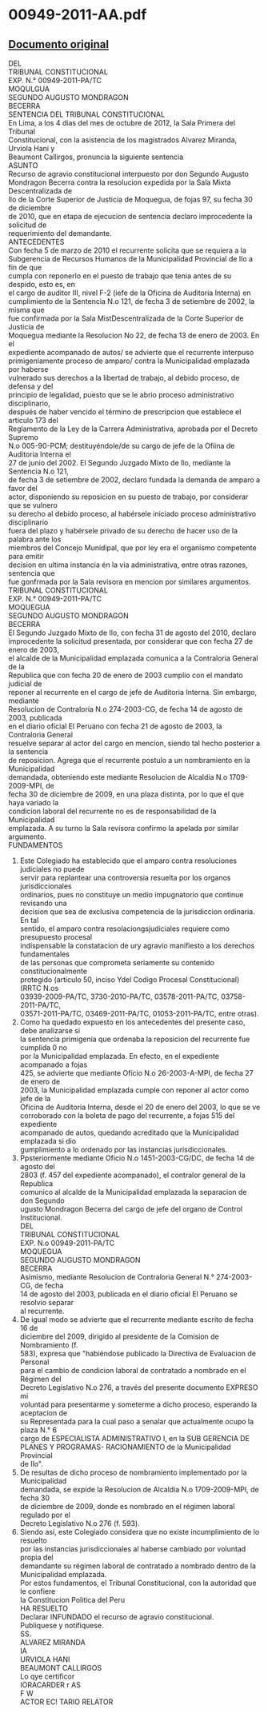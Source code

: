 
00949-2011-AA.pdf
=================
  
[Documento original](https://tc.gob.pe/jurisprudencia/2012/00949-2011-AA.pdf)  
---  
DEL  
TRIBUNAL CONSTITUCIONAL  
EXP. N.° 00949-2011-PA/TC  
MOQULGUA  
SEGUNDO AUGUSTO MONDRAGON  
BECERRA  
SENTENCIA DEL TRIBUNAL CONSTITUCIONAL  
En Lima, a los 4 dias del mes de octubre de 2012, la Sala Primera del Tribunal  
Constitucional, con la asistencia de los magistrados Alvarez Miranda, Urviola Hani y  
Beaumont Callirgos, pronuncia la siguiente sentencia  
ASUNTO  
Recurso de agravio constitucional interpuesto por don Segundo Augusto  
Mondragon Becerra contra la resolucion expedida por la Sala Mixta Descentralizada de  
Ilo de la Corte Superior de Justicia de Moquegua, de fojas 97, su fecha 30 de diciembre  
de 2010, que en etapa de ejecucion de sentencia declaro improcedente la solicitud de  
requerimiento del demandante.  
ANTECEDENTES  
Con fecha 5 de marzo de 2010 el recurrente solicita que se requiera a la  
Subgerencia de Recursos Humanos de la Municipalidad Provincial de Ilo a fin de que  
cumpla con reponerlo en el puesto de trabajo que tenia antes de su despido, esto es, en  
el cargo de auditor III, nivel F-2 (iefe de la Oficina de Auditoria Interna) en  
cumplimiento de la Sentencia N.o 121, de fecha 3 de setiembre de 2002, la misma que  
fue confirmada por la Sala MistDescentralizada de la Corte Superior de Justicia de  
Moquegua mediante la Resolucion No 22, de fecha 13 de enero de 2003. En el  
expediente acompanado de autos/ se advierte que el recurrente interpuso  
primigeniamente proceso de amparo/ contra la Municipalidad emplazada por haberse  
vulnerado sus derechos a la libertad de trabajo, al debido proceso, de defensa y del  
principio de legalidad, puesto que se le abrio proceso administrativo disciplinario,  
después de haber vencido el término de prescripcion que establece el articulo 173 del  
Reglamento de la Ley de la Carrera Administrativa, aprobada por el Decreto Supremo  
N.o 005-90-PCM; destituyéndole/de su cargo de jefe de la Ofiina de Auditoria Interna el  
27 de junio del 2002. El Segundo Juzgado Mixto de llo, mediante la Sentencia N.o 121,  
de fecha 3 de setiembre de 2002, declaro fundada la demanda de amparo a favor del  
actor, disponiendo su reposicion en su puesto de trabajo, por considerar que se vulnero  
su derecho al debido proceso, al habérsele iniciado proceso administrativo disciplinario  
fuera del plazo y habérsele privado de su derecho de hacer uso de la palabra ante los  
miembros del Concejo Munidipal, que por ley era el organismo competente para emitir  
decision en ultima instancia én la via administrativa, entre otras razones, sentencia que  
fue gonfrmada por la Sala revisora en mencion por similares argumentos.  
TRIBUNAL CONSTITUCIONAL  
EXP. N.° 00949-2011-PA/TC  
MOQUEGUA  
SEGUNDO AUGUSTO MONDRAGON  
BECERRA  
El Segundo Juzgado Mixto de Ilo, con fecha 31 de agosto del 2010, declaro  
improcedente la solicitud presentada, por considerar que con fecha 27 de enero de 2003,  
el alcalde de la Municipalidad emplazada comunica a la Contraloria General de la  
Republica que con fecha 20 de enero de 2003 cumplio con el mandato judicial de  
reponer al recurrente en el cargo de jefe de Auditoria Interna. Sin embargo, mediante  
Resolucion de Contraloria N.o 274-2003-CG, de fecha 14 de agosto de 2003, publicada  
en el diario oficial El Peruano con fecha 21 de agosto de 2003, la Contraloria General  
resuelve separar al actor del cargo en mencion, siendo tal hecho posterior a la sentencia  
de reposicion. Agrega que el recurrente postulo a un nombramiento en la Municipalidad  
demandada, obteniendo este mediante Resolucion de Alcaldia N.o 1709-2009-MPI, de  
fecha 30 de diciembre de 2009, en una plaza distinta, por lo que el que haya variado la  
condicion laboral del recurrente no es de responsabilidad de la Municipalidad  
emplazada. A su turno la Sala revisora confirmo la apelada por similar argumento.  
FUNDAMENTOS  
1. Este Colegiado ha establecido que el amparo contra resoluciones judiciales no puede  
servir para replantear una controversia resuelta por los organos jurisdiccionales  
ordinarios, pues no constituye un medio impugnatorio que continue revisando una  
decision que sea de exclusiva competencia de la jurisdiccion ordinaria. En tal  
sentido, el amparo contra resolaciongsjudiciales requiere como presupuesto procesal  
indispensable la constatacion de ury agravio manifiesto a los derechos fundamentales  
de las personas que comprometa seriamente su contenido constitucionalmente  
protegido (articulo 50, inciso Ydel Codigo Procesal Constitucional) (RRTC N.os  
03939-2009-PA/TC, 3730-2010-PA/TC, 03578-2011-PA/TC, 03758-2011-PA/TC,  
03571-2011-PA/TC, 03469-2011-PA/TC, 01053-2011-PA/TC, entre otras).  
2. Como ha quedado expuesto en los antecedentes del presente caso, debe analizarse si  
la sentencia primigenia que ordenaba la reposicion del recurrente fue cumplida 0 no  
por la Municipalidad emplazada. En efecto, en el expediente acompanado a fojas  
425, se advierte que mediante Oficio N.o 26-2003-A-MPI, de fecha 27 de enero de  
2003, la Municipalidad emplazada cumple con reponer al actor como jefe de la  
Oficina de Auditoria Interna, desde el 20 de enero del 2003, lo que se ve  
corroborado con la boleta de pago del recurrente, a fojas 515 del expediente  
acompanado de autos, quedando acreditado que la Municipalidad emplazada si dio  
gumplimiento a lo ordenado por las instancias jurisdiccionales.  
3. Ppsteriormente mediante Oficio N.o 1451-2003-CG/DC, de fecha 14 de agosto del  
2803 (f. 457 del expediente acompanado), el contralor general de la Republica  
comunico al alcalde de la Municipalidad emplazada la separacion de don Segundo  
ugusto Mondragon Becerra del cargo de jefe del organo de Control Institucional.  
DEL  
TRIBUNAL CONSTITUCIONAL  
EXP. N.o 00949-2011-PA/TC  
MOQUEGUA  
SEGUNDO AUGUSTO MONDRAGON  
BECERRA  
Asimismo, mediante Resolucion de Contraloria General N.° 274-2003-CG, de fecha  
14 de agosto del 2003, publicada en el diario oficial El Peruano se resolvio separar  
al recurrente.  
4. De igual modo se advierte que el recurrente mediante escrito de fecha 16 de  
diciembre del 2009, dirigido al presidente de la Comision de Nombramiento (f.  
583), expresa que "habiéndose publicado la Directiva de Evaluacion de Personal  
para el cambio de condicion laboral de contratado a nombrado en el Régimen del  
Decreto Legislativo N.o 276, a través del presente documento EXPRESO mi  
voluntad para presentarme y someterme a dicho proceso, esperando la aceptacion de  
su Representada para la cual paso a senalar que actualmente ocupo la plaza N.° 6  
cargo de ESPECIALISTA ADMINISTRATIVO I, en la SUB GERENCIA DE  
PLANES Y PROGRAMAS- RACIONAMIENTO de la Municipalidad Provincial  
de Ilo".  
5. De resultas de dicho proceso de nombramiento implementado por la Municipalidad  
demandada, se expide la Resolucion de Alcaldia N.o 1709-2009-MPI, de fecha 30  
de diciembre de 2009, donde es nombrado en el régimen laboral regulado por el  
Decreto Legislativo N.o 276 (f. 593).  
6. Siendo asi, este Colegiado considera que no existe incumplimiento de lo resuelto  
por las instancias jurisdiccionales al haberse cambiado por voluntad propia del  
demandante su régimen laboral de contratado a nombrado dentro de la  
Municipalidad emplazada.  
Por estos fundamentos, el Tribunal Constitucional, con la autoridad que le confiere  
la Constitucion Politica del Peru  
HA RESUELTO  
Declarar INFUNDADO el recurso de agravio constitucional.  
Publiquese y notifiquese.  
SS.  
ALVAREZ MIRANDA  
IA  
URVIOLA HANI  
BEAUMONT CALLIRGOS  
Lo qye certificor  
IORACARDER r AS  
F W  
ACTOR EC! TARIO RELATOR